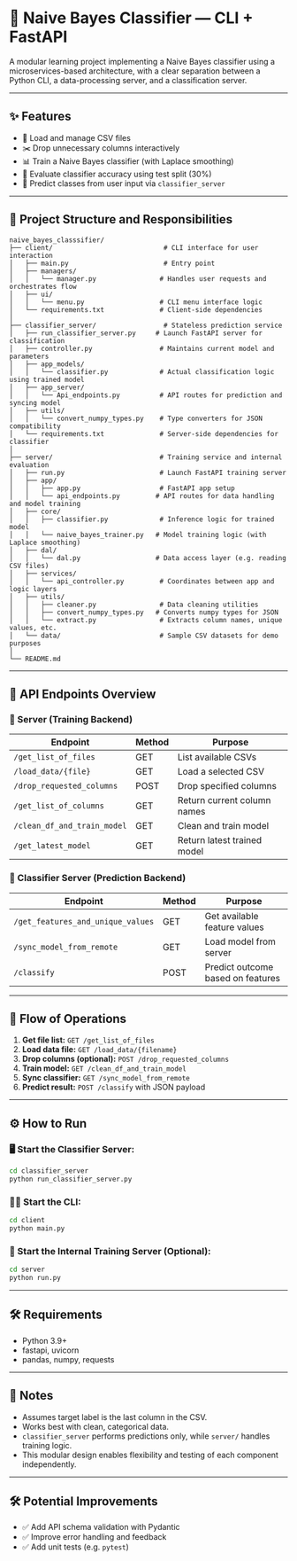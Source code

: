 # 🧠 Naive Bayes Classifier — CLI + FastAPI

A modular learning project implementing a Naive Bayes classifier using a microservices-based architecture, with a clear separation between a Python CLI, a data-processing server, and a classification server.

---

## ✨ Features

* 📂 Load and manage CSV files
* ✂️ Drop unnecessary columns interactively
* 📊 Train a Naive Bayes classifier (with Laplace smoothing)
* 🎯 Evaluate classifier accuracy using test split (30%)
* 🧮 Predict classes from user input via `classifier_server`

---

## 📂 Project Structure and Responsibilities

```
naive_bayes_classsifier/
├── client/                            # CLI interface for user interaction
│   ├── main.py                        # Entry point
│   ├── managers/
│   │   └── manager.py                # Handles user requests and orchestrates flow
│   ├── ui/
│   │   └── menu.py                   # CLI menu interface logic
│   └── requirements.txt              # Client-side dependencies
│
├── classifier_server/                 # Stateless prediction service
│   ├── run_classifier_server.py     # Launch FastAPI server for classification
│   ├── controller.py                 # Maintains current model and parameters
│   ├── app_models/
│   │   └── classifier.py             # Actual classification logic using trained model
│   ├── app_server/
│   │   └── Api_endpoints.py          # API routes for prediction and syncing model
│   ├── utils/
│   │   └── convert_numpy_types.py    # Type converters for JSON compatibility
│   └── requirements.txt              # Server-side dependencies for classifier
│
├── server/                           # Training service and internal evaluation
│   ├── run.py                        # Launch FastAPI training server
│   ├── app/
│   │   ├── app.py                    # FastAPI app setup
│   │   └── api_endpoints.py         # API routes for data handling and model training
│   ├── core/
│   │   ├── classifier.py             # Inference logic for trained model
│   │   └── naive_bayes_trainer.py   # Model training logic (with Laplace smoothing)
│   ├── dal/
│   │   └── dal.py                   # Data access layer (e.g. reading CSV files)
│   ├── services/
│   │   └── api_controller.py         # Coordinates between app and logic layers
│   ├── utils/
│   │   ├── cleaner.py                # Data cleaning utilities
│   │   ├── convert_numpy_types.py   # Converts numpy types for JSON
│   │   └── extract.py                # Extracts column names, unique values, etc.
│   └── data/                         # Sample CSV datasets for demo purposes
│
└── README.md
```

---

## 📡 API Endpoints Overview

### 🔸 Server (Training Backend)

| Endpoint                    | Method | Purpose                     |
| --------------------------- | ------ | --------------------------- |
| `/get_list_of_files`        | GET    | List available CSVs         |
| `/load_data/{file}`         | GET    | Load a selected CSV         |
| `/drop_requested_columns`   | POST   | Drop specified columns      |
| `/get_list_of_columns`      | GET    | Return current column names |
| `/clean_df_and_train_model` | GET    | Clean and train model       |
| `/get_latest_model`         | GET    | Return latest trained model |

### 🔸 Classifier Server (Prediction Backend)

| Endpoint                          | Method | Purpose                           |
| --------------------------------- | ------ | --------------------------------- |
| `/get_features_and_unique_values` | GET    | Get available feature values      |
| `/sync_model_from_remote`         | GET    | Load model from server            |
| `/classify`                       | POST   | Predict outcome based on features |

---

## 🔁 Flow of Operations

1. **Get file list:** `GET /get_list_of_files`
2. **Load data file:** `GET /load_data/{filename}`
3. **Drop columns (optional):** `POST /drop_requested_columns`
4. **Train model:** `GET /clean_df_and_train_model`
5. **Sync classifier:** `GET /sync_model_from_remote`
6. **Predict result:** `POST /classify` with JSON payload

---

## ⚙️ How to Run

### 🖥️ Start the Classifier Server:

```bash
cd classifier_server
python run_classifier_server.py
```

### 🧑‍💻 Start the CLI:

```bash
cd client
python main.py
```

### 🧪 Start the Internal Training Server (Optional):

```bash
cd server
python run.py
```

---

## 🛠 Requirements

* Python 3.9+
* fastapi, uvicorn
* pandas, numpy, requests

---

## 🧠 Notes

* Assumes target label is the last column in the CSV.
* Works best with clean, categorical data.
* `classifier_server` performs predictions only, while `server/` handles training logic.
* This modular design enables flexibility and testing of each component independently.

---

## 🛠️ Potential Improvements

* ✅ Add API schema validation with Pydantic
* ✅ Improve error handling and feedback
* ✅ Add unit tests (e.g. `pytest`)
